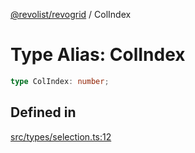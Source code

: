[@revolist/revogrid](README.md) / ColIndex

# Type Alias: ColIndex

```ts
type ColIndex: number;
```

## Defined in

[src/types/selection.ts:12](https://github.com/revolist/revogrid/blob/5e3002471d0c6a5af7f60949f39b6639df457ad1/src/types/selection.ts#L12)
